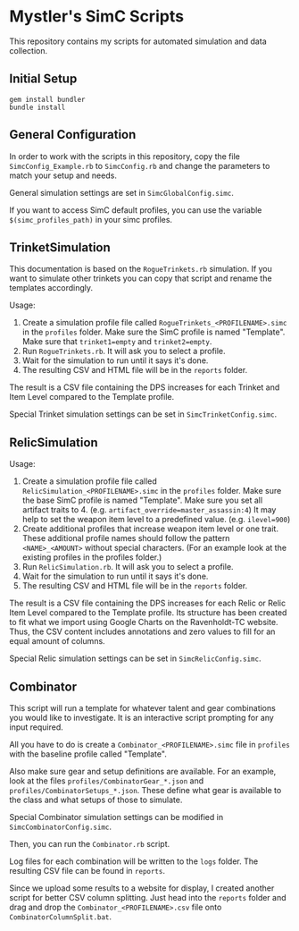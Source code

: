 Mystler's SimC Scripts
======================

This repository contains my scripts for automated simulation and data collection.

## Initial Setup

```
gem install bundler
bundle install
```

## General Configuration

In order to work with the scripts in this repository, copy the file `SimcConfig_Example.rb`
to `SimcConfig.rb` and change the parameters to match your setup and needs.

General simulation settings are set in `SimcGlobalConfig.simc`.

If you want to access SimC default profiles, you can use the variable `$(simc_profiles_path)`
in your simc profiles.

## TrinketSimulation

This documentation is based on the `RogueTrinkets.rb` simulation. If you want to simulate
other trinkets you can copy that script and rename the templates accordingly.

Usage:
1. Create a simulation profile file called `RogueTrinkets_<PROFILENAME>.simc` in the
   `profiles` folder.
   Make sure the SimC profile is named "Template".
   Make sure that `trinket1=empty` and `trinket2=empty`.
2. Run `RogueTrinkets.rb`. It will ask you to select a profile.
3. Wait for the simulation to run until it says it's done.
4. The resulting CSV and HTML file will be in the `reports` folder.

The result is a CSV file containing the DPS increases for each Trinket and Item Level
compared to the Template profile.

Special Trinket simulation settings can be set in `SimcTrinketConfig.simc`.

## RelicSimulation

Usage:
1. Create a simulation profile file called `RelicSimulation_<PROFILENAME>.simc` in the
   `profiles` folder.
   Make sure the base SimC profile is named "Template".
   Make sure you set all artifact traits to 4. (e.g. `artifact_override=master_assassin:4`)
   It may help to set the weapon item level to a predefined value. (e.g. `ilevel=900`)
2. Create additional profiles that increase weapon item level or one trait. These additional
   profile names should follow the pattern `<NAME>_<AMOUNT>` without special characters.
   (For an example look at the existing profiles in the profiles folder.)
3. Run `RelicSimulation.rb`. It will ask you to select a profile.
4. Wait for the simulation to run until it says it's done.
5. The resulting CSV and HTML file will be in the `reports` folder.

The result is a CSV file containing the DPS increases for each Relic or Relic Item Level
compared to the Template profile. Its structure has been created to fit what we import
using Google Charts on the Ravenholdt-TC website. Thus, the CSV content includes annotations
and zero values to fill for an equal amount of columns.

Special Relic simulation settings can be set in `SimcRelicConfig.simc`.

## Combinator

This script will run a template for whatever talent and gear combinations you would like to
investigate. It is an interactive script prompting for any input required.

All you have to do is create a `Combinator_<PROFILENAME>.simc` file in `profiles` with
the baseline profile called "Template".

Also make sure gear and setup definitions are available. For an example, look at the
files `profiles/CombinatorGear_*.json` and `profiles/CombinatorSetups_*.json`. These
define what gear is available to the class and what setups of those to simulate.

Special Combinator simulation settings can be modified in `SimcCombinatorConfig.simc`.

Then, you can run the `Combinator.rb` script.

Log files for each combination will be written to the `logs` folder. The resulting CSV
file can be found in `reports`.

Since we upload some results to a website for display, I created another
script for better CSV column splitting. Just head into the `reports` folder and
drag and drop the `Combinator_<PROFILENAME>.csv` file onto `CombinatorColumnSplit.bat`.
